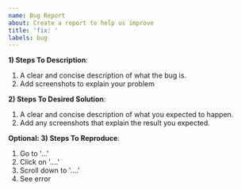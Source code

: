 ```yaml
---
name: Bug Report
about: Create a report to help us improve
title: 'fix: '
labels: bug
---
```


**1) Steps To Description**:
1. A clear and concise description of what the bug is.
2. Add screenshots to explain your problem

**2) Steps To Desired Solution**:
1. A clear and concise description of what you expected to happen. 
2. Add any screenshots that explain the result you expected. 

**Optional: 3) Steps To Reproduce**:
1. Go to '...'
2. Click on '....'
3. Scroll down to '....'
4. See error
